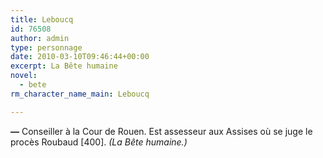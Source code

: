 ```yaml
---
title: Leboucq
id: 76508
author: admin
type: personnage
date: 2010-03-10T09:46:44+00:00
excerpt: La Bête humaine
novel:
  - bete
rm_character_name_main: Leboucq

---
```

**—** Conseiller à la Cour de Rouen. Est assesseur aux Assises où se juge le procès Roubaud [400]. _(La Bête humaine.)_
